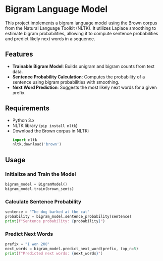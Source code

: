 # Bigram Language Model

This project implements a bigram language model using the Brown corpus from the Natural Language Toolkit (NLTK). 
It utilizes Laplace smoothing to estimate bigram probabilities, allowing it to compute sentence probabilities and predict likely next words in a sequence.

## Features
- **Trainable Bigram Model**: Builds unigram and bigram counts from text data.
- **Sentence Probability Calculation**: Computes the probability of a sentence using bigram probabilities with smoothing.
- **Next Word Prediction**: Suggests the most likely next words for a given prefix.

## Requirements
- Python 3.x
- NLTK library (`pip install nltk`)
- Download the Brown corpus in NLTK:
  ```python
  import nltk
  nltk.download('brown')

## Usage
### Initialize and Train the Model
```python
bigram_model = BigramModel()
bigram_model.train(brown_sents)
```
### Calculate Sentence Probability
```python
sentence = "The dog barked at the cat"
probability = bigram_model.sentence_probability(sentence)
print(f"Sentence probability: {probability}")
```
### Predict Next Words
```python
prefix = "I won 200"
next_words = bigram_model.predict_next_word(prefix, top_n=5)
print(f"Predicted next words: {next_words}")
```



